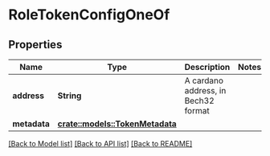 # RoleTokenConfigOneOf

## Properties

Name | Type | Description | Notes
------------ | ------------- | ------------- | -------------
**address** | **String** | A cardano address, in Bech32 format | 
**metadata** | [**crate::models::TokenMetadata**](TokenMetadata.md) |  | 

[[Back to Model list]](../README.md#documentation-for-models) [[Back to API list]](../README.md#documentation-for-api-endpoints) [[Back to README]](../README.md)


